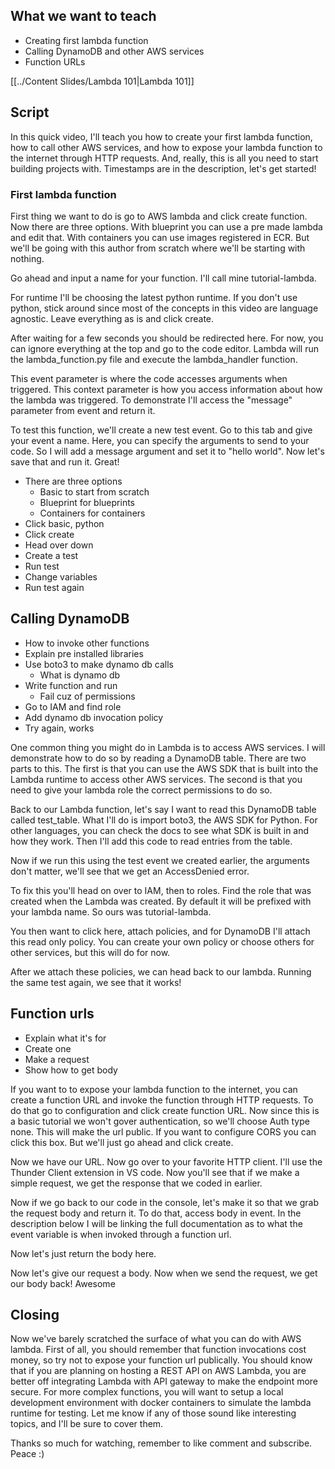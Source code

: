 ## What we want to teach
- Creating first lambda function
- Calling DynamoDB and other AWS services
- Function URLs

[[../Content Slides/Lambda 101|Lambda 101]]
## Script
In this quick video, I'll teach you how to create your first lambda function, how to call other AWS services, and how to expose your lambda function to the internet through HTTP requests. And, really, this is all you need to start building projects with. Timestamps are in the description, let's get started!

### First lambda function

First thing we want to do is go to AWS lambda and click create function. Now there are three options. With blueprint you can use a pre made lambda and edit that. With containers you can use images registered in ECR. But we'll be going with this author from scratch where we'll be starting with nothing.

Go ahead and input a name for your function. I'll call mine tutorial-lambda.

For runtime I'll be choosing the latest python runtime. If you don't use python, stick around since most of the concepts in this video are language agnostic. Leave everything as is and click create.

After waiting for a few seconds you should be redirected here. For now, you can ignore everything at the top and go to the code editor. Lambda will run the lambda_function.py file and execute the lambda_handler function.

This event parameter is where the code accesses arguments when triggered. This context parameter is how you access information about how the lambda was triggered. To demonstrate I'll access the "message" parameter from event and return it.

To test this function, we'll create a new test event. Go to this tab and give your event a name. Here, you can specify the arguments to send to your code. So I will add a message argument and set it to "hello world". Now let's save that and run it. Great!

- There are three options
	- Basic to start from scratch
	- Blueprint for blueprints
	- Containers for containers
- Click basic, python
- Click create
- Head over down
- Create a test
- Run test
- Change variables
- Run test again

## Calling DynamoDB
- How to invoke other functions
- Explain pre installed libraries
- Use boto3 to make dynamo db calls
	- What is dynamo db
- Write function and run
	- Fail cuz of permissions
- Go to IAM and find role
- Add dynamo db invocation policy
- Try again, works

One common thing you might do in Lambda is to access AWS services. I will demonstrate how to do so by reading a DynamoDB table. There are two parts to this. The first is that you can use the AWS SDK that is built into the Lambda runtime to access other AWS services. The second is that you need to give your lambda role the correct permissions to do so.

Back to our Lambda function, let's say I want to read this DynamoDB table called test_table. What I'll  do is import boto3, the AWS SDK for Python. For other languages, you can check the docs to see what SDK is built in and how they work. Then I'll add this code to read entries from the table.

Now if we run this using the test event we created earlier, the arguments don't matter, we'll see that we get an AccessDenied error.

To fix this you'll head on over to IAM, then to roles. Find the role that was created when the Lambda was created. By default it will be prefixed with your lambda name. So ours was tutorial-lambda.

You then want to click here, attach policies, and for DynamoDB I'll attach this read only policy. You can create your own policy or choose others for other services, but this will do for now. 

After we attach these policies, we can head back to our lambda. Running the same test again, we see that it works!



## Function urls
- Explain what it's for
- Create one
- Make a request
- Show how to get body

If you want to to expose your lambda function to the internet, you can create a function URL and invoke the function through HTTP requests. To do that go to configuration and click create function URL. Now since this is a basic tutorial we won't gover authentication, so we'll choose Auth type none. This will make the url public. If you want to configure CORS you can click this box. But we'll just go ahead and click create.

Now we have our URL. Now go over to your favorite HTTP client. I'll use the Thunder Client extension in VS code. Now you'll see that if we make a simple request, we get the response that we coded in earlier.

Now if we go back to our code in the console, let's make it so that we grab the request body and return it. To do that, access body in event. In the description below I will be linking the full documentation as to what the event variable is when invoked through a function url.

Now let's just return the body here.

Now let's give our request a body. Now when we send the request, we get our body back! Awesome

## Closing
Now we've barely scratched the surface of what you can do with AWS lambda. First of all, you should  remember that function invocations cost money, so try not to expose your function url publically. You should know that if you are planning on hosting a REST API on AWS Lambda, you are better off integrating Lambda with API gateway to make the endpoint more secure. For more complex functions, you will want to setup a local development environment with docker containers to simulate the lambda runtime for testing. Let me know if any of those sound like interesting topics, and I'll be sure to cover them.

Thanks so much for watching, remember to like comment and subscribe. Peace :)


